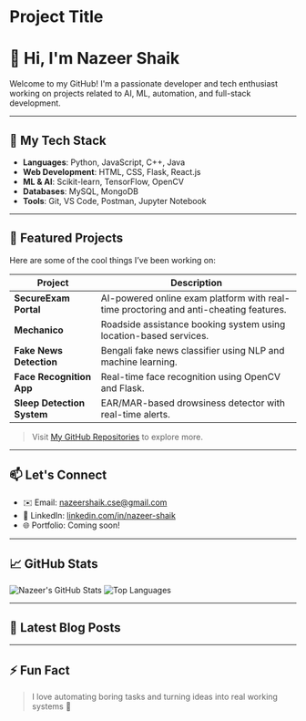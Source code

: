 
# Project Title

# 👋 Hi, I'm Nazeer Shaik

Welcome to my GitHub! I'm a passionate developer and tech enthusiast working on projects related to AI, ML, automation, and full-stack development.

---

## 🔧 My Tech Stack

- **Languages**: Python, JavaScript, C++, Java
- **Web Development**: HTML, CSS, Flask, React.js
- **ML & AI**: Scikit-learn, TensorFlow, OpenCV
- **Databases**: MySQL, MongoDB
- **Tools**: Git, VS Code, Postman, Jupyter Notebook

---

## 📌 Featured Projects

Here are some of the cool things I’ve been working on:

| Project | Description |
|--------|-------------|
| **SecureExam Portal** | AI-powered online exam platform with real-time proctoring and anti-cheating features. |
| **Mechanico** | Roadside assistance booking system using location-based services. |
| **Fake News Detection** | Bengali fake news classifier using NLP and machine learning. |
| **Face Recognition App** | Real-time face recognition using OpenCV and Flask. |
| **Sleep Detection System** | EAR/MAR-based drowsiness detector with real-time alerts. |

> Visit [My GitHub Repositories](https://github.com/Nazeershaik99?tab=repositories) to explore more.

---

## 📫 Let's Connect

- ✉️ Email: [nazeershaik.cse@gmail.com](mailto:nazeershaik.cse@gmail.com)
- 🔗 LinkedIn: [linkedin.com/in/nazeer-shaik](https://linkedin.com/in/nazeer-shaik-253108337)
- 🌐 Portfolio: Coming soon!

---

## 📈 GitHub Stats

![Nazeer's GitHub Stats](https://github-readme-stats.vercel.app/api?username=Nazeershaik99&show_icons=true&theme=radical)
![Top Languages](https://github-readme-stats.vercel.app/api/top-langs/?username=Nazeershaik99&layout=compact&theme=radical)

---

## 📝 Latest Blog Posts

<!-- BLOG-POST-LIST:START -->
<!-- You can use GitHub Actions or external tools to auto-update this section with blog posts. -->
<!-- BLOG-POST-LIST:END -->

---

## ⚡ Fun Fact

> I love automating boring tasks and turning ideas into real working systems 🚀



